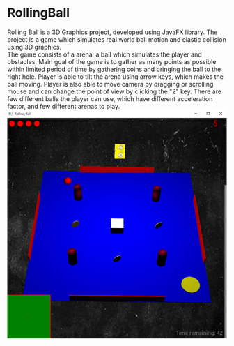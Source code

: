 # RollingBall
Rolling Ball is a 3D Graphics project, developed using JavaFX library. The project is a game which simulates real world ball motion and elastic collision using 3D graphics.  
The game consists of a arena, a ball which simulates the player and obstacles. Main goal of the game is to gather as many points as possible within limited period of time by gathering coins and bringing the ball to the right hole. Player is able to tilt the arena using arrow keys, which makes the ball moving. Player is also able to move camera by dragging or scrolling mouse and can change the point of view by clicking the "2" key. There are few different balls the player can use, which have different acceleration factor, and few different arenas to play.
![RollingBall](RollingBall.png)

